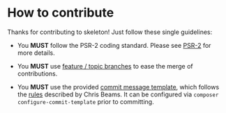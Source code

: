# How to contribute

Thanks for contributing to skeleton! Just follow these single guidelines:
- You __MUST__ follow the PSR-2 coding standard. Please see [PSR-2](http://www.php-fig.org/psr/psr-2/) for more details.

- You __MUST__ use [feature / topic branches](https://git-scm.com/book/en/v2/Git-Branching-Branching-Workflows) to ease the merge of contributions.

- You __MUST__ use the provided [commit message template](../.gitmessage), which follows the [rules](http://chris.beams.io/posts/git-commit/) described by Chris Beams. It can be configured via `composer configure-commit-template` prior to committing.
